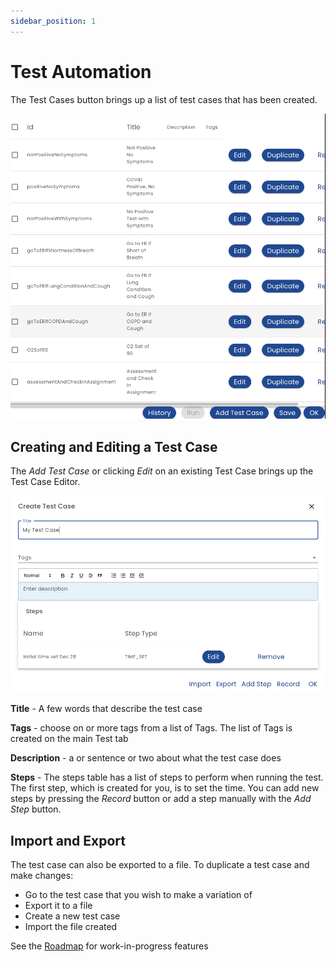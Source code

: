 ```yaml
---
sidebar_position: 1
---
```


# Test Automation

The Test Cases button brings up a list of test cases that has been created.

![Test Case List](img/test-cases.png)

## Creating and Editing a Test Case

The *Add Test Case* or clicking *Edit* on an existing Test Case brings up the Test Case Editor.

![Test Case](img/test-case-create.png)

**Title** - A few words that describe the test case

**Tags** - choose on or more tags from a list of Tags.  The list of Tags is created on the main Test tab

**Description** - a or sentence or two about what the test case does

**Steps** - The steps table has a list of steps to perform when running the test. The first step, which is created for you, is to set the time. You can add new steps by pressing the *Record* button or add a step manually with the *Add Step* button.

## Import and Export

The test case can also be exported to a file.  To duplicate a test case and make changes:

* Go to the test case that you wish to make a variation of
* Export it to a file
* Create a new test case
* Import the file created

See the [Roadmap](/docs/roadmap#test-automation-improvements) for work-in-progress features
